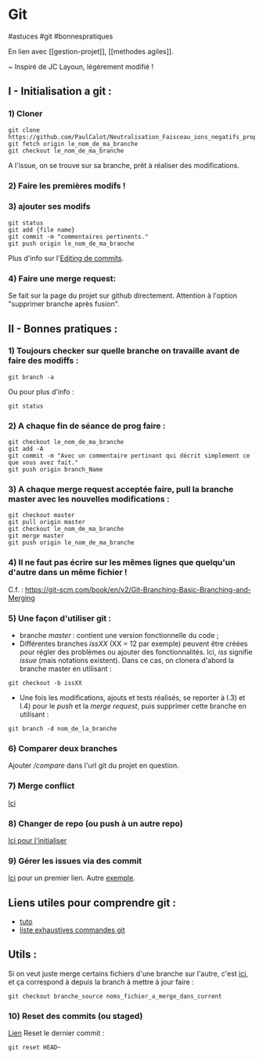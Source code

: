 # Git

#astuces #git #bonnespratiques

En lien avec [[gestion-projet]], [[methodes agiles]].

~ Inspiré de JC Layoun, légèrement modifié !

## I - Initialisation a git :

### 1) Cloner
```shell
git clone https://github.com/PaulCalot/Neutralisation_Faisceau_ions_negatifs_propulsion_satellite.git
git fetch origin le_nom_de_ma_branche
git checkout le_nom_de_ma_branche
```

A l'issue, on se trouve sur sa branche, prêt à réaliser des modifications.

### 2) Faire les premières modifs !

### 3) ajouter ses modifs
```shell
git status
git add {file name}
git commit -m "commentaires pertinents."
git push origin le_nom_de_ma_branche
```
Plus d'info sur l'[Editing de commits]( https://github.com/k88hudson/git-flight-rules#editing-commits).
### 4) Faire une merge request:

Se fait sur la page du projet sur github directement. Attention à l'option "supprimer branche après fusion".

## II - Bonnes pratiques :

### 1) Toujours checker sur quelle branche on travaille avant de faire des modiffs :
```shell
git branch -a
```
Ou pour plus d'info :
```shell
git status
```

### 2) A chaque fin de séance de prog faire :
```shell
git checkout le_nom_de_ma_branche
git add -A
git commit -m "Avec un commentaire pertinant qui décrit simplement ce que vous avez fait."
git push origin branch_Name
```
### 3) A chaque merge request acceptée faire, pull la branche master avec les nouvelles modifications :
```shell
git checkout master
git pull origin master
git checkout le_nom_de_ma_branche
git merge master
git push origin le_nom_de_ma_branche
```

### 4) Il ne faut pas écrire sur les mêmes lignes que quelqu'un d'autre dans un même fichier !
  
C.f. :
https://git-scm.com/book/en/v2/Git-Branching-Basic-Branching-and-Merging

### 5) Une façon d'utiliser git :
- branche *master* : contient une version fonctionnelle du code ;
- Différentes branches *issXX* (XX = 12 par exemple)  peuvent être créées pour régler des problèmes ou ajouter des fonctionnalités. Ici, *iss* signifie *issue* (mais notations existent). Dans ce cas, on clonera d'abord la branche master en utilisant : 
```shell
git checkout -b issXX
``` 
- Une fois les modifications, ajouts et tests réalisés, se reporter à I.3) et I.4) pour le *push* et la *merge request*, puis supprimer cette branche en utilisant :
```shell
git branch -d nom_de_la_branche
```

### 6) Comparer deux branches
Ajouter */compare* dans l'url git du projet en question.


### 7) Merge conflict
[Ici](https://stackoverflow.com/questions/161813/how-to-resolve-merge-conflicts-in-git-repository)

### 8) Changer de repo (ou push à un autre repo)
[Ici pour l'initialiser](https://stackoverflow.com/questions/5181845/git-push-existing-repo-to-a-new-and-different-remote-repo-server)

### 9) Gérer les issues via des commit 
[Ici](https://github.blog/2011-04-09-issues-2-0-the-next-generation/) pour un premier lien. Autre [exemple](https://stackoverflow.com/questions/1687262/link-to-the-issue-number-on-github-within-a-commit-message).

## Liens utiles pour comprendre git : 
- [tuto](https://rachelcarmena.github.io/2018/12/12/how-to-teach-git.html)
- [liste exhaustives commandes git](https://github.com/k88hudson/git-flight-rules)


## Utils : 
Si on veut juste merge certains fichiers d'une branche sur l'autre, c'est [ici](https://jasonrudolph.com/blog/2009/02/25/git-tip-how-to-merge-specific-files-from-another-branch/), et ça correspond à depuis la branch à mettre à jour faire :
```shell
git checkout branche_source noms_fichier_a_merge_dans_current
```

### 10) Reset des commits (ou staged)
[Lien](https://www.earthdatascience.org/workshops/intro-version-control-git/undoing-things/)
Reset le dernier commit :
```
git reset HEAD~
```

